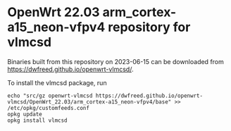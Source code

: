 OpenWrt 22.03 arm_cortex-a15_neon-vfpv4 repository for vlmcsd
========

Binaries built from this repository on 2023-06-15 can be downloaded from <https://dwfreed.github.io/openwrt-vlmcsd/>.

To install the vlmcsd package, run

```
echo "src/gz openwrt-vlmcsd https://dwfreed.github.io/openwrt-vlmcsd/OpenWrt_22.03/arm_cortex-a15_neon-vfpv4/base" >> /etc/opkg/customfeeds.conf
opkg update
opkg install vlmcsd
```
